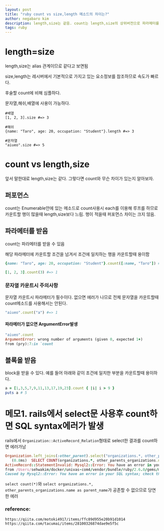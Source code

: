 ```yaml
---
layout: post
title: "ruby count vs size,length 메소드의 차이는?"
author: negabaro kim
description: length,size는 같음. count는 length,size의 상위버전으로 파라메터를 받을 수 있음. 또한 count는 Enumerable안에 있는 메소드로 count사용시 each를 이용해 루프를 하므로 카운트할 행이 많을때 length,size보다 느림.
tags: ruby
---
```



# length=size

length,size는 alias 관계이므로 같다고 보면됨

size,length는 레시버에서 기본적으로 가지고 있는 요소정보를 참조하므로 속도가 빠르다.

후술할 count에 비해 심플하다.

문자열,해쉬,배열에 사용이 가능하다.

```
#배열
[1, 2, 3].size #=> 3

#해쉬
{name: "Taro", age: 20, occupation: "Student"}.length #=> 3

#문자열
"aiueo".size #=> 5
```


# count vs length,size

앞서 말한대로 length,size는 같다. 그렇다면 count와 무슨 차이가 있는지 알아보자.

## 퍼포먼스

count는 Enumerable안에 있는 메소드로 count사용시 each를 이용해 루프를 하므로 카운트할 행이 많을때 length,size보다 느림.
행이 적을때 퍼포먼스 차이는 크지 않음.


## 파라메터를 받음

count는 파라메터를 받을 수 있음

해당 파라메터에 카운트할 조건을 넘겨서 조건에 일치하는 행을 카운트할때 용이함

```ruby
{name: "Taro", age: 20, occupation: "Student"}.count([:name, "Taro"]) #=> 1

[1, 2, 3].count(3) #=> 1
```

### 문자열 카운트시 주의사항

문자열 카운트시 파라메터가 필수이다.
없으면 에러가 나므로 전체 문자열을 카운트할때 count메소드를 사용해서는 안된다.

```ruby
"aiueo".count("a") #=> 1
```

#### 파라메터가 없으면 ArgumentError발생

```ruby
"aiueo".count
ArgumentError: wrong number of arguments (given 0, expected 1+)
from (pry):7:in `count
```

## 블록을 받음

block을 받을 수 있다. 
예를 들어 아래와 같이 조건에 일치한 부분을 카운트할때 용이하다.

```ruby
a = [1,3,5,7,9,11,13,17,19,23].count { |i| i > 9 }
puts a # 5
```


# 메모1. rails에서 select문 사용후 count하면 SQL syntax에러가 발생

rails에서 `Organization::ActiveRecord_Relation`형태로 select한 결과를 count하면 에러가남

```ruby
Organization.left_joins(:other_parent).select("organizations.*, other_parents_organizations.name as parent_name").count
   (0.8ms)  SELECT COUNT(organizations.*, other_parents_organizations.name as parent_name) FROM `organizations` LEFT OUTER JOIN `organizations` `other_parents_organizations` ON `other_parents_organizations`.`id` = `organizations`.`organization_other_parent_id`
ActiveRecord::StatementInvalid: Mysql2::Error: You have an error in your SQL syntax; check the manual that corresponds to your MySQL server version for the right syntax to use near '*, other_parents_organizations.name as parent_name) FROM `organizations` LEFT OU' at line 1
from /Users/sehwakim/docker/univas-com4/vendor/bundle/ruby/2.6.0/gems/mysql2-0.5.2/lib/mysql2/client.rb:131:in `_query'
Caused by Mysql2::Error: You have an error in your SQL syntax; check the manual that corresponds to your MySQL server version for the right syntax to use near '*, other_parents_organizations.name as parent_name) FROM `organizations` LEFT OU' at line 1
```

`select count(*)`와 `select organizations.*, other_parents_organizations.name as parent_name`가 공존할 수 없으므로 당연한 에러





### reference:

```
https://qiita.com/motoki4917/items/ffc89d955e20b91d1014
https://qiita.com/tacumai/items/28100326874dae9e5f5c
```